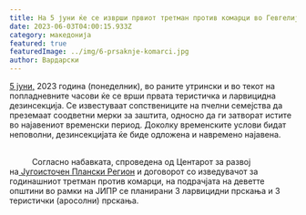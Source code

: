 ```yaml
---
title: На 5 јуни ќе се изврши првиот третман против комарци во Гевгелија
date: 2023-06-03T04:00:15.933Z
category: македонија
featured: true
featuredImage: ../img/6-prsaknje-komarci.jpg
author: Вардарски
---
```

[5 јуни,](https://www.kanalvis.com/) 2023 година (понеделник), во раните утрински и во текот на попладневните часови ќе се врши првата теристичка и ларвицидна дезинсекција. Се известуваат сопствениците на пчелни семејства да преземаат соодветни мерки за заштита, односно да ги затворат истите во најавениот временски период. Доколку временските услови бидат неповолни, дезинсекцијата ќе биде одложена и навремено најавена.

\
          Согласно набавката, спроведена од Центарот за развој на[ Југоисточен Плански Регион](https://mk.wikipedia.org/wiki/%D0%88%D1%83%D0%B3%D0%BE%D0%B8%D1%81%D1%82%D0%BE%D1%87%D0%B5%D0%BD_%D0%A0%D0%B5%D0%B3%D0%B8%D0%BE%D0%BD) и договорот со изведувачот за годинашниот третман против комарци, на подрачјата на деветте општини во рамки на ЈИПР се планирани 3 ларвицидни прскања и 3 теристички (аросолни) прскања.

<!--EndFragment-->